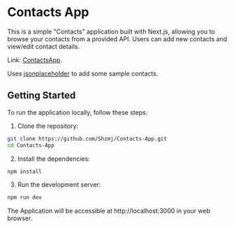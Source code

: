 # Contacts App

This is a simple "Contacts" application built with Next.js, allowing you to browse your contacts from a provided API. Users can add new contacts and view/edit contact details.

Link: [ContactsApp](https://contacts-app-shzmj.vercel.app/).

Uses [jsonplaceholder](https://jsonplaceholder.typicode.com/users) to add some sample contacts.

## Getting Started

To run the application locally, follow these steps:

1. Clone the repository:

```bash
git clone https://github.com/Shzmj/Contacts-App.git
cd Contacts-App
```

2. Install the dependencies:

```bash
npm install
```

3. Run the development server:

```bash
npm run dev
```
The Application will be accessible at http://localhost:3000 in your web browser.
